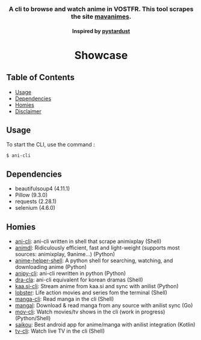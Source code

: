 <p align=center></p>

<h3 align="center">
A cli to browse and watch anime in VOSTFR. This tool scrapes the site <a href="http://mavanimes.cc/">mavanimes</a>.
</h3>

<h4 align="center">Inspired by <a href="https://github.com/pystardust">pystardust</a></a>
</h4>
	
<h1 align="center">
	Showcase
</h1>

## Table of Contents

- [Usage](#Usage)
- [Dependencies](#Dependencies)
- [Homies](#Homies)
- [Disclaimer](./disclaimer.md)

## Usage

To start the CLI, use the command : 
```
$ ani-cli
```

## Dependencies

- beautifulsoup4 (4.11.1)
- Pillow (9.3.0)
- requests (2.28.1)
- selenium (4.6.0)

## Homies 

* [ani-cli](https://github.com/pystardust/ani-cli): ani-cli written in shell that scrape animixplay (Shell)
* [animdl](https://github.com/justfoolingaround/animdl): Ridiculously efficient, fast and light-weight (supports most sources: animixplay, 9anime...) (Python)
* [anime-helper-shell](https://github.com/Atreyagaurav/anime-helper-shell): A python shell for searching, watching, and downloading anime (Python)
* [anipy-cli](https://github.com/sdaqo/anipy-cli): ani-cli rewritten in python (Python)
* [dra-cla](https://github.com/CoolnsX/dra-cla): ani-cli equivalent for korean dramas (Shell)
* [kaa.si-cli](https://github.com/Soviena/kaa.si-cli): Stream anime from kaa.si and sync with anilist (Python)
* [lobster](https://github.com/justchokingaround/lobster): Life action movies and series fom the terminal (Shell)
* [manga-cli](https://github.com/7USTIN/manga-cli): Read manga in the cli (Shell)
* [mangal](https://github.com/metafates/mangal): Download & read manga from any source with anilist sync (Go)
* [mov-cli](https://github.com/mov-cli/mov-cli): Watch movies/tv shows in the cli (work in progress) (Python/Shell)
* [saikou](https://github.com/saikou-app/saikou): Best android app for anime/manga with anilist integration (Kotlin)
* [tv-cli](https://github.com/Spaxly/tv-cli): Watch live TV in the cli (Shell)
